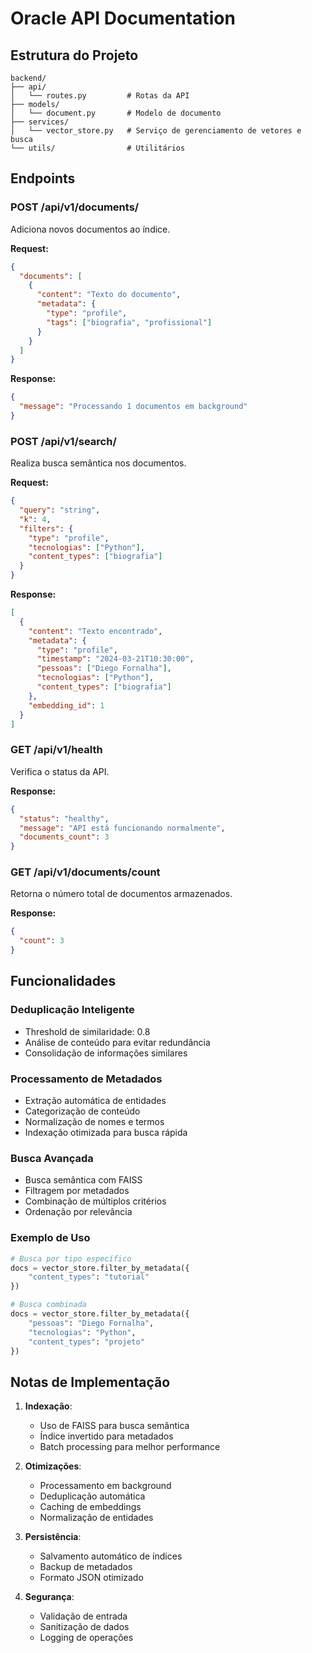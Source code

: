 # Oracle API Documentation

## Estrutura do Projeto

```
backend/
├── api/
│   └── routes.py         # Rotas da API
├── models/
│   └── document.py       # Modelo de documento
├── services/
│   └── vector_store.py   # Serviço de gerenciamento de vetores e busca
└── utils/                # Utilitários
```

## Endpoints

### POST /api/v1/documents/

Adiciona novos documentos ao índice.

**Request:**

```json
{
  "documents": [
    {
      "content": "Texto do documento",
      "metadata": {
        "type": "profile",
        "tags": ["biografia", "profissional"]
      }
    }
  ]
}
```

**Response:**

```json
{
  "message": "Processando 1 documentos em background"
}
```

### POST /api/v1/search/

Realiza busca semântica nos documentos.

**Request:**

```json
{
  "query": "string",
  "k": 4,
  "filters": {
    "type": "profile",
    "tecnologias": ["Python"],
    "content_types": ["biografia"]
  }
}
```

**Response:**

```json
[
  {
    "content": "Texto encontrado",
    "metadata": {
      "type": "profile",
      "timestamp": "2024-03-21T10:30:00",
      "pessoas": ["Diego Fornalha"],
      "tecnologias": ["Python"],
      "content_types": ["biografia"]
    },
    "embedding_id": 1
  }
]
```

### GET /api/v1/health

Verifica o status da API.

**Response:**

```json
{
  "status": "healthy",
  "message": "API está funcionando normalmente",
  "documents_count": 3
}
```

### GET /api/v1/documents/count

Retorna o número total de documentos armazenados.

**Response:**

```json
{
  "count": 3
}
```

## Funcionalidades

### Deduplicação Inteligente

- Threshold de similaridade: 0.8
- Análise de conteúdo para evitar redundância
- Consolidação de informações similares

### Processamento de Metadados

- Extração automática de entidades
- Categorização de conteúdo
- Normalização de nomes e termos
- Indexação otimizada para busca rápida

### Busca Avançada

- Busca semântica com FAISS
- Filtragem por metadados
- Combinação de múltiplos critérios
- Ordenação por relevância

### Exemplo de Uso

```python
# Busca por tipo específico
docs = vector_store.filter_by_metadata({
    "content_types": "tutorial"
})

# Busca combinada
docs = vector_store.filter_by_metadata({
    "pessoas": "Diego Fornalha",
    "tecnologias": "Python",
    "content_types": "projeto"
})
```

## Notas de Implementação

1. **Indexação**:

   - Uso de FAISS para busca semântica
   - Índice invertido para metadados
   - Batch processing para melhor performance

2. **Otimizações**:

   - Processamento em background
   - Deduplicação automática
   - Caching de embeddings
   - Normalização de entidades

3. **Persistência**:

   - Salvamento automático de índices
   - Backup de metadados
   - Formato JSON otimizado

4. **Segurança**:
   - Validação de entrada
   - Sanitização de dados
   - Logging de operações
